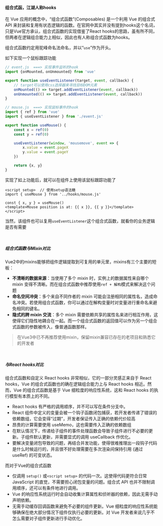 #### 组合式函，江湖人称hooks

在 Vue 应用的概念中，“组合式函数”(Composables) 是一个利用 Vue 的组合式 API 来封装和复用有状态逻辑的函数。在官网中其实并没有提到hooks这个名词，只是Vue官方承认，组合式函数的实现借鉴了React hooks的思路，虽有所不同，但两者在逻辑组合能力上相似，因此也有人称组合式函数为hooks。

组合式函数约定用驼峰命名法命名，并以“`use`”作为开头。

如下实现一个鼠标跟踪功能

```js
// event.js  ===> 实现事件监听的hook
import {onMounted，onUnmounted} from 'vue'

export function useEventListener(target, event, callback) {
    // target可以使用css选择器来寻找目标DOM元素
    onMounted(() => target.addEventListener(event, callback))
    onUnmounted(() => target.addEventListener(event, callback))
}
```

```js
// mouse.js  ===> 实现鼠标事件的hook
import { ref } from 'vue'
import { useEventListener } from './event.js'

export function useMouse() {
    const x = ref(0)
    const y = ref(0)

    useEventListener(window, 'mousemove', event => {
        x.value = event.pageX
        y.value = event.pageY
    })

    return {x, y}
}
```
实现了如上功能后，就可以在组件上使用该鼠标跟踪功能了
```vue
<script setup>  // 使用setup语法糖
import { useMouse } from '../hooks/mouse.js'

const { x, y } = useMouse()
<template>Mouse position is at: {{ x }}, {{ y }}</template>
</script>
```
当然，该组件也可以复用`useEventListener`这个组合式函数，就看你的业务逻辑是否有需要

&nbsp;

##### 组合式函数与Mixin对比
Vue2中的mixins能够把组件逻辑提取到可复用的单元里，mixins有三个主要的短板：
- **不清晰的数据来源**：当使用了多个 mixin 时，实例上的数据属性来自哪个 mixin 变得不清晰。而在组合式函数中推荐使用`ref + 解构`模式来解决这个问题
- **命名空间冲突**：多个来自不同作者的 mixin 可能会注册相同的属性名，造成命名冲突。若使用组合式函数，你可以通过在解构变量时对变量进行重命名来避免相同的键名。
- **隐式的跨 mixin 交流**：多个 mixin 需要依赖共享的属性名来进行相互作用，这使得它们隐性地耦合在一起。而一个组合式函数的返回值可以作为另一个组合式函数的参数被传入，像普通函数那样。

>在Vue3中已不再推荐使用mixin，保留mixin兼容已存在的老项目和熟悉它的开发者

&nbsp;

##### 与React hooks对比
组合式函数和自定义 React hooks 非常相似，它的一部分灵感正来自于 React hooks，Vue 的组合式函数也的确在逻辑组合能力上与 React hooks 相近。然而，Vue 的组合式函数是基于 Vue 细粒度的响应性系统，这和 React hooks 的执行模型有本质上的不同。
- React hooks 有严格的调用顺序，并不可以写在条件分支中。
- React 组件中定义的变量会被一个钩子函数闭包捕获，若开发者传递了错误的依赖数组，它会变得“过期”，开发者保证传入正确的依赖代价较高
- 昂贵的计算需要使用 useMemo，这也需要传入正确的依赖数组
- 在默认情况下，传递给子组件的事件处理函数会导致子组件进行不必要的更新。子组件默认更新，并需要显式的调用 useCallback 作优化。
- 要解决变量闭包导致的问题，再结合并发功能，使得很难推理出一段钩子代码是什么时候运行的，并且很不好处理需要在多次渲染间保持引用 (通过 useRef) 的可变状态。

而对于Vue的组合式函数
- 仅调用 `setup()` 或`<script setup>` 的代码一次。这使得代码更符合日常 JavaScript 的直觉，不需要担心闭包变量的问题。组合式 API 也并不限制调用顺序，还可以有条件地进行调用。
- Vue 的响应性系统运行时会自动收集计算属性和侦听器的依赖，因此无需手动声明依赖。
- 无需手动缓存回调函数来避免不必要的组件更新。Vue 细粒度的响应性系统能够确保在绝大部分情况下组件仅执行必要的更新。对 Vue 开发者来说几乎不怎么需要对子组件更新进行手动优化。
